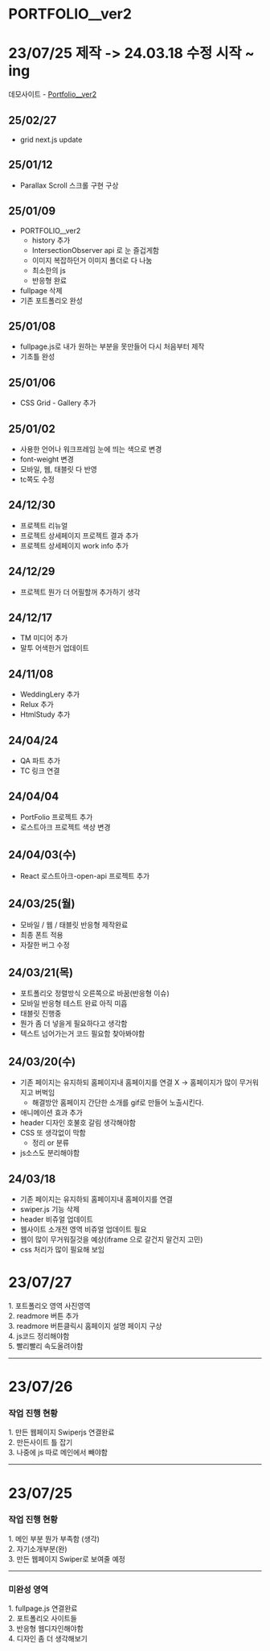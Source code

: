 # PORTFOLIO\_\_ver2

# 23/07/25 제작 -> 24.03.18 수정 시작 ~ ing

데모사이트 - <a href="https://bp4sp4.github.io/portfolio_ver2/">Portfolio\_\_ver2</a>

<h2>25/02/27</h2>

- grid next.js update

<h2>25/01/12</h2>

- Parallax Scroll 스크롤 구현 구상

<h2>25/01/09</h2>

- PORTFOLIO\_\_ver2
  - history 추가
  - IntersectionObserver api 로 눈 즐겁게함
  - 이미지 복잡하던거 이미지 폴더로 다 나눔
  - 최소한의 js
  - 반응형 완료
- fullpage 삭제
- 기존 포트폴리오 완성

<h2>25/01/08</h2>

- fullpage.js로 내가 원하는 부분을 못만들어 다시 처음부터 제작
- 기초틀 완성

<h2>25/01/06</h2>

- CSS Grid - Gallery 추가

<h2>25/01/02</h2>

- 사용한 언어나 워크프레임 눈에 띄는 색으로 변경
- font-weight 변경
- 모바일, 웹, 태블릿 다 반영
- tc쪽도 수정

<h2>24/12/30</h2>

- 프로젝트 리뉴얼
- 프로젝트 상세페이지 프로젝트 결과 추가
- 프로젝트 상세페이지 work info 추가

<h2>24/12/29</h2>

- 프로젝트 뭔가 더 어필할꺼 추가하기 생각

<h2>24/12/17</h2>

- TM 미디어 추가
- 말투 어색한거 업데이트

<h2>24/11/08</h2>

- WeddingLery 추가
- Relux 추가
- HtmlStudy 추가

<h2>24/04/24</h2>

- QA 파트 추가
- TC 링크 연결

<h2>24/04/04</h2>

- PortFolio 프로젝트 추가
- 로스트아크 프로젝트 색상 변경

<h2>24/04/03(수)</h2>

- React 로스트아크-open-api 프로젝트 추가

<h2>24/03/25(월)</h2>

- 모바일 / 웹 / 태블릿 반응형 제작완료
- 최종 폰트 적용
- 자잘한 버그 수정

<h2>24/03/21(목)</h2>

- 포트폴리오 정렬방식 오른쪽으로 바꿈(반응형 이슈)
- 모바일 반응형 테스트 완료 아직 미흡
- 태블릿 진행중
- 뭔가 좀 더 넣을게 필요하다고 생각함
- 텍스트 넘어가는거 코드 필요함 찾아봐야함

<h2>24/03/20(수)</h2>

- 기존 페이지는 유지하되 홈페이지내 홈페이지를 연결 X -> 홈페이지가 많이 무거워지고 버벅임
  - 해결방안 홈페이지 간단한 소개를 gif로 만들어 노출시킨다.
- 애니메이션 효과 추가
- header 디자인 호불호 갈림 생각해야함
- CSS 또 생각없이 막함
  - 정리 or 분류
- js소스도 분리해야함

<h2>24/03/18</h2>

- 기존 페이지는 유지하되 홈페이지내 홈페이지를 연결
- swiper.js 기능 삭제
- header 비쥬얼 업데이트
- 웹사이트 소개전 영역 비쥬얼 업데이트 필요
- 웹이 많이 무거워질것을 예상(iframe 으로 갈건지 말건지 고민)
- css 처리가 많이 필요해 보임

<h1>23/07/27</h1>
1. 포트폴리오 영역 사진영역<br>
2. readmore 버튼 추가<Br>
3. readmore 버튼클릭시 홈페이지 설명 페이지 구상<Br>
4. js코드 정리해야함<br>
5. 빨리빨리 속도올려야함<br>

<hr>
<h1>23/07/26</h1>
<h3>작업 진행 현황</h3>
1. 만든 웹페이지 Swiperjs 연결완료 <Br>
2. 만든사이트 틀 잡기<br>
3. 나중에 js 따로 메인에서 빼야함
<hr>
<h1>23/07/25</h1>
<h3>작업 진행 현황</h3>
1. 메인 부분 뭔가 부족함 (생각) <br>
2. 자기소개부분(완) <br>
3. 만든 웹페이지 Swiper로 보여줄 예정
<hr>

<h3>미완성 영역</h3>
1. fullpage.js 연결완료<br>
2. 포트폴리오 사이트들 <br>
3. 반응형 웹디자인해야함<br>
4. 디자인 좀 더 생각해보기
